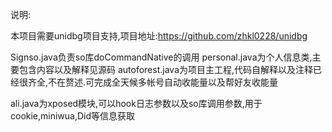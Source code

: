 ﻿说明:

本项目需要unidbg项目支持,项目地址:https://github.com/zhkl0228/unidbg

Signso.java负责so库doCommandNative的调用
personal.java为个人信息类,主要包含内容以及解释见源码
autoforest.java为项目主工程,代码自解释以及注释已经很齐全,不在赘述.可完成全天候多帐号自动收能量以及帮好友收能量

ali.java为xposed模块,可以hook日志参数以及so库调用参数,用于cookie,miniwua,Did等信息获取